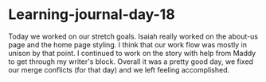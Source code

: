 # Learning-journal-day-18

Today we worked on our stretch goals. Isaiah really worked on the about-us page and the home page styling.
I think that our work flow was mostly in unison by that point. I continued to work on the story with help from Maddy to get through my writer's block. Overall it was a pretty good day, we fixed our merge conflicts (for that day) and we left feeling accomplished.
